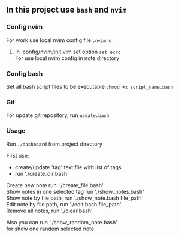 ## In this project use `bash` and `nvim`


### Config nvim

For work use local nvim config file `.nvimrc`  

1.  In .config/nvim/init.vim set option `set exrc`  
    For use local nvim config in note directory  


### Config bash

Set all bash script files to be executable
`chmod +x script_name.bash`  


### Git

For update git repository, run `update.bash`  

### Usage

Run `./dashboard` from project directory  

First use:  
  - create/update 'tag' text file with list of tags  
  - run './create_dir.bash'  

Create new note run './create_file.bash'  
Show notes in one selected tag run './show_notes.bash'  
Show note by file path, run './show_note.bash file_path'  
Edit note by file path, run './edit.bash file_path'  
Remove all notes, run './clear.bash'  

Also you can run './show_random_note.bash'  
for show one random selected note  

